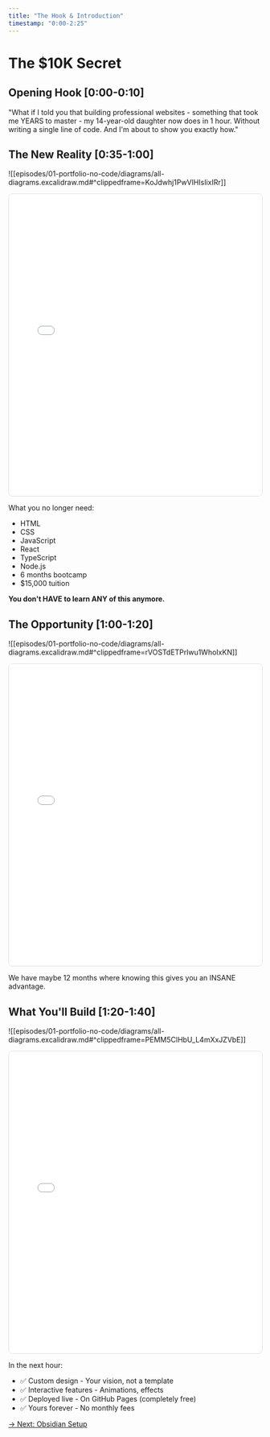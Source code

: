 ```yaml
---
title: "The Hook & Introduction"
timestamp: "0:00-2:25"
---
```


# The $10K Secret

## Opening Hook [0:00-0:10]
"What if I told you that building professional websites - something that took me YEARS to master - my 14-year-old daughter now does in 1 hour. Without writing a single line of code. And I'm about to show you exactly how."

## The New Reality [0:35-1:00]

<!-- Obsidian -->
![[episodes/01-portfolio-no-code/diagrams/all-diagrams.excalidraw.md#^clippedframe=KoJdwhj1PwVlHIsIixIRr]]

<!-- MkDocs -->
<iframe src="../diagrams/viewer.html#KoJdwhj1PwVlHIsIixIRr" width="100%" height="600" frameborder="0" style="border: 1px solid #ddd; border-radius: 8px;"></iframe>

What you no longer need:
- HTML
- CSS
- JavaScript
- React
- TypeScript
- Node.js
- 6 months bootcamp
- $15,000 tuition

**You don't HAVE to learn ANY of this anymore.**

## The Opportunity [1:00-1:20]

<!-- Obsidian -->
![[episodes/01-portfolio-no-code/diagrams/all-diagrams.excalidraw.md#^clippedframe=rVOSTdETPrlwu1WhoIxKN]]

<!-- MkDocs -->
<iframe src="../diagrams/viewer.html#rVOSTdETPrlwu1WhoIxKN" width="100%" height="600" frameborder="0" style="border: 1px solid #ddd; border-radius: 8px;"></iframe>

We have maybe 12 months where knowing this gives you an INSANE advantage.

## What You'll Build [1:20-1:40]

<!-- Obsidian -->
![[episodes/01-portfolio-no-code/diagrams/all-diagrams.excalidraw.md#^clippedframe=PEMM5ClHbU_L4mXxJZVbE]]

<!-- MkDocs -->
<iframe src="../diagrams/viewer.html#PEMM5ClHbU_L4mXxJZVbE" width="100%" height="600" frameborder="0" style="border: 1px solid #ddd; border-radius: 8px;"></iframe>

In the next hour:
- ✅ Custom design - Your vision, not a template
- ✅ Interactive features - Animations, effects
- ✅ Deployed live - On GitHub Pages (completely free)
- ✅ Yours forever - No monthly fees

[→ Next: Obsidian Setup](01-obsidian-setup.md)